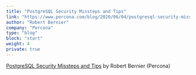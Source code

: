 ```yaml
---
title: "PostgreSQL Security Missteps and Tips"
link: "https://www.percona.com/blog/2020/06/04/postgresql-security-missteps-and-tips/"
author: "Robert Bernier"
company: "Percona"
type: "blog"
block: "start"
weight: 4
private: true
---
```


[PostgreSQL Security Missteps and Tips](https://www.percona.com/blog/2020/06/04/postgresql-security-missteps-and-tips/) by Robert Bernier (Percona)